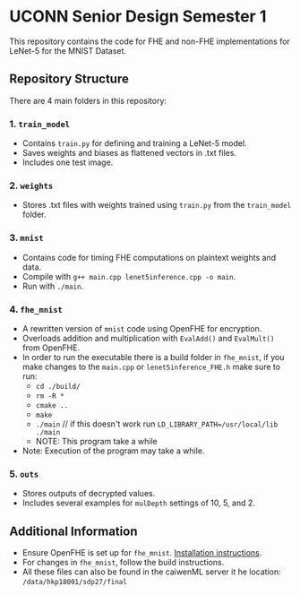 # UCONN Senior Design Semester 1

This repository contains the code for FHE and non-FHE implementations for LeNet-5 for the MNIST Dataset.

## Repository Structure

There are 4 main folders in this repository:

### 1. `train_model`

- Contains `train.py` for defining and training a LeNet-5 model.
- Saves weights and biases as flattened vectors in .txt files.
- Includes one test image.

### 2. `weights`

- Stores .txt files with weights trained using `train.py` from the `train_model` folder.

### 3. `mnist`

- Contains code for timing FHE computations on plaintext weights and data.
- Compile with `g++ main.cpp lenet5inference.cpp -o main`.
- Run with `./main`.

### 4. `fhe_mnist`

- A rewritten version of `mnist` code using OpenFHE for encryption.
- Overloads addition and multiplication with `EvalAdd()` and `EvalMult()` from OpenFHE.
- In order to run the executable there is a build folder in `fhe_mnist`, if you make changes to the `main.cpp` or `lenet5inference_FHE.h` make sure to run:
  - `cd ./build/`
  - `rm -R *`
  - `cmake ..`
  - `make`
  - `./main` // if this doesn't work run `LD_LIBRARY_PATH=/usr/local/lib ./main`
  - NOTE: This program take a while
- Note: Execution of the program may take a while.

### 5. `outs`

- Stores outputs of decrypted values.
- Includes several examples for `mulDepth` settings of 10, 5, and 2.

## Additional Information

- Ensure OpenFHE is set up for `fhe_mnist`. [Installation instructions](https://openfhe-development.readthedocs.io/en/latest/sphinx_rsts/intro/installation/installation.html).
- For changes in `fhe_mnist`, follow the build instructions.
- All these files can also be found in the caiwenML server it he location: `/data/hkp18001/sdp27/final`
